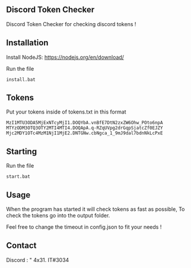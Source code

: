 ## Discord Token Checker

Discord Token Checker for checking discord tokens !

## Installation

Install NodeJS: https://nodejs.org/en/download/

Run the file

```
install.bat
```

## Tokens

Put your tokens inside of tokens.txt in this format

```
MzI1MTU3ODA5MjExNTcyMjI1.DOQYbA.vnBfE7DtN2zxZW6Ohw_POto6npA
MTYzODM3OTQ3OTY2MTI4MTI4.DOQApA.q-RZqUVpg2drGqpSjatcZf0EJZY
Mjc2MDY1OTc4MzM1NjI1MjE2.DNTGNw.cbNgca_1_9mJ9dal7bdnNkLcPxE

```

## Starting

Run the file

```
start.bat
```

## Usage

When the program has started it will check tokens as fast as possible,
To check the tokens go into the output folder.

Feel free to change the timeout in config.json to fit your needs !

## Contact

Discord : " 4x31. IT#3034
